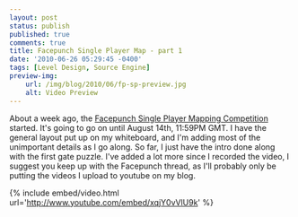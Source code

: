 ```yaml
---
layout: post
status: publish
published: true
comments: true
title: Facepunch Single Player Map - part 1
date: '2010-06-26 05:29:45 -0400'
tags: [Level Design, Source Engine]
preview-img:
    url: /img/blog/2010/06/fp-sp-preview.jpg
    alt: Video Preview
---
```


About a week ago, the [Facepunch Single Player Mapping Competition][1]
started. It's going to go on until August 14th, 11:59PM GMT. I have the
general layout put up on my whiteboard, and I'm adding most of the
unimportant details as I go along. So far, I just have the intro done along
with the first gate puzzle. I've added a lot more since I recorded the video,
I suggest you keep up with the Facepunch thread, as I'll probably only be
putting the videos I upload to youtube on my blog.

{% include embed/video.html url='http://www.youtube.com/embed/xqjY0vVlU9k' %}

[1]: http://www.facepunch.com/showthread.php?t=954103